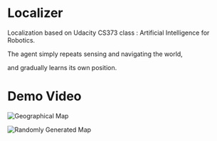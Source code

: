 # Localizer

Localization based on Udacity CS373 class : Artificial Intelligence for Robotics.

The agent simply repeats sensing and navigating the world,

and gradually learns its own position.

# Demo Video

![Geographical Map](https://youtu.be/n6Oo_zt5Ljo)

![Randomly Generated Map](https://youtu.be/sZmU7F3q18E)
